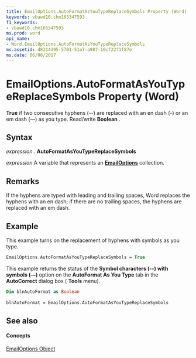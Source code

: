 ```yaml
---
title: EmailOptions.AutoFormatAsYouTypeReplaceSymbols Property (Word)
keywords: vbawd10.chm165347593
f1_keywords:
- vbawd10.chm165347593
ms.prod: word
api_name:
- Word.EmailOptions.AutoFormatAsYouTypeReplaceSymbols
ms.assetid: d8314d95-5701-51a7-a987-10cf22f1f87e
ms.date: 06/08/2017
---
```



# EmailOptions.AutoFormatAsYouTypeReplaceSymbols Property (Word)

 **True** if two consecutive hyphens (--) are replaced with an en dash (-) or an em dash (—) as you type. Read/write **Boolean** .


## Syntax

 _expression_ . **AutoFormatAsYouTypeReplaceSymbols**

 _expression_ A variable that represents an **[EmailOptions](emailoptions-object-word.md)** collection.


## Remarks

If the hyphens are typed with leading and trailing spaces, Word replaces the hyphens with an en dash; if there are no trailing spaces, the hyphens are replaced with an em dash.


## Example

This example turns on the replacement of hyphens with symbols as you type.


```vb
EmailOptions.AutoFormatAsYouTypeReplaceSymbols = True
```

This example returns the status of the  **Symbol characters (--) with symbols (—)** option on the **AutoFormat As You Type** tab in the **AutoCorrect** dialog box ( **Tools** menu).




```vb
Dim blnAutoFormat as Boolean 
 
blnAutoFormat = EmailOptions.AutoFormatAsYouTypeReplaceSymbols
```


## See also


#### Concepts


[EmailOptions Object](emailoptions-object-word.md)

